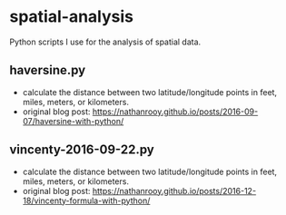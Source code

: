 # spatial-analysis
Python scripts I use for the analysis of spatial data.

## haversine.py
- calculate the distance between two latitude/longitude points in feet, miles, meters, or kilometers.
- original blog post: https://nathanrooy.github.io/posts/2016-09-07/haversine-with-python/

## vincenty-2016-09-22.py
- calculate the distance between two latitude/longitude points in feet, miles, meters, or kilometers.
- original blog post: https://nathanrooy.github.io/posts/2016-12-18/vincenty-formula-with-python/
